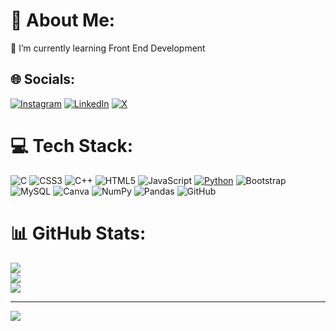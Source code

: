# 💫 About Me:
🌱 I’m currently learning Front End Development<br>


## 🌐 Socials:
[![Instagram](https://img.shields.io/badge/Instagram-%23E4405F.svg?logo=Instagram&logoColor=white)](https://instagram.com/_mohammadkaif_) [![LinkedIn](https://img.shields.io/badge/LinkedIn-%230077B5.svg?logo=linkedin&logoColor=white)](https://linkedin.com/in/mohammadkaif0) [![X](https://img.shields.io/badge/X-black.svg?logo=X&logoColor=white)](https://x.com/_mohammadkaif_) 

# 💻 Tech Stack:
![C](https://img.shields.io/badge/c-%2300599C.svg?style=for-the-badge&logo=c&logoColor=white) ![CSS3](https://img.shields.io/badge/css3-%231572B6.svg?style=for-the-badge&logo=css3&logoColor=white) ![C++](https://img.shields.io/badge/c++-%2300599C.svg?style=for-the-badge&logo=c%2B%2B&logoColor=white) ![HTML5](https://img.shields.io/badge/html5-%23E34F26.svg?style=for-the-badge&logo=html5&logoColor=white) ![JavaScript](https://img.shields.io/badge/javascript-%23323330.svg?style=for-the-badge&logo=javascript&logoColor=%23F7DF1E) [![Python](https://img.shields.io/badge/python-3670A0?style=for-the-badge&logo=python&logoColor=ffdd54)](https://docs.python.org/3/) ![Bootstrap](https://img.shields.io/badge/bootstrap-%238511FA.svg?style=for-the-badge&logo=bootstrap&logoColor=white) ![MySQL](https://img.shields.io/badge/mysql-4479A1.svg?style=for-the-badge&logo=mysql&logoColor=white) ![Canva](https://img.shields.io/badge/Canva-%2300C4CC.svg?style=for-the-badge&logo=Canva&logoColor=white) ![NumPy](https://img.shields.io/badge/numpy-%23013243.svg?style=for-the-badge&logo=numpy&logoColor=white) ![Pandas](https://img.shields.io/badge/pandas-%23150458.svg?style=for-the-badge&logo=pandas&logoColor=white) ![GitHub](https://img.shields.io/badge/github-%23121011.svg?style=for-the-badge&logo=github&logoColor=white)
# 📊 GitHub Stats:
![](https://github-readme-stats.vercel.app/api?username=Mkaif5365&theme=dark&hide_border=false&include_all_commits=false&count_private=false)<br/>
![](https://github-readme-streak-stats.herokuapp.com/?user=Mkaif5365&theme=dark&hide_border=false)<br/>
![](https://github-readme-stats.vercel.app/api/top-langs/?username=Mkaif5365&theme=dark&hide_border=false&include_all_commits=false&count_private=false&layout=compact)

---
[![](https://visitcount.itsvg.in/api?id=Mkaif5365&icon=0&color=0)](https://visitcount.itsvg.in)

<!-- Proudly created with GPRM ( https://gprm.itsvg.in ) -->
